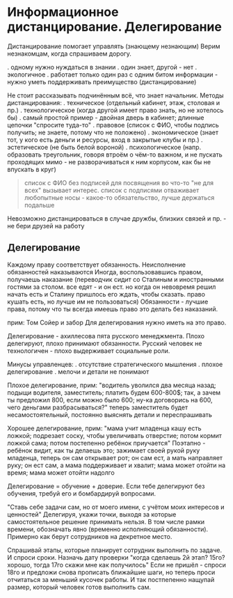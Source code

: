 # Информационное дистанцирование. Делегирование

Дистанцирование помогает управлять (знающему незнающим)
Верим незнакомцам, когда спрашиваем дорогу.

. одному нужно нуждаться в знании
. один знает, другой - нет
. экологичное
. работает только один раз с одним битом информации - нужно уметь поддерживать преимущество (дистанцирование)

Не стоит рассказывать подчинённым всё, что знает начальник.
Методы дистанцирования:
. техническое (отдельный кабинет, этаж, столовая и пр.)
. технологическое (когда другой имеет право знать, но не хотелось бы)
    . самый простой пример - двойная дверь в кабинет; длинные цепочки "спросите туда-то"
. правовое (список с ФИО, чтобы подпись получить; не знаете, потому что не положено)
. экономическое (знает тот, у кого есть деньги и ресурсы, вход в закрытые клубы и пр.)
. эстетическое (не быть белой вороной)
. психологическое (напр. образовать треугольник, говоря втроём о чём-то важном, и не пускать проходящих мимо - не разворачиваться к ним корпусом, как бы не впускать в круг)

> список с ФИО без подписей для посвящения во что-то "не для всех" вызывает интерес. список с подписями отваживает любопытные носы - какое-то обязательство, лучше держаться подальше

Невозможно дистанцироваться в случае дружбы, близких связей и пр. - не бери друзей на работу

## Делегирование
Каждому праву соответствует обязанность. Неисполнение обязанностей наказываются
Иногда, воспользовавшись правом, получаешь наказание (переводчик сидит со Сталиным и иностранными гостями за столом. все едят - и он ест. но когда он невовремя решил начать есть и Сталину пришлось его ждать, чтобы сказать. право кушать есть, но лучше им не пользоваться)
Обязанности - лучшие права, потому что ты всегда имеешь право это делать без наказаний.

прим: Том Сойер и забор
Для делегирования нужно иметь на это право.

Делегирование - ахиллесова пята русского менеджмента. 
Плохо делегируют, плохо принимают обязанности. Русский человек не технологичен - плохо выдерживает социальные роли.

Минусы  управленцев:
. отсутствие стратегического мышления
. плохое делегирование
. мелочи и детали не понимают

Плохое делегирование, прим: "водитель уволился два месяца назад; подыщи водителя, заместитель; платить будем 600-800$; так, а зачем ты предложил 800, если можно было 600; ну-ка договорись на 600, чего деньгами разбрасываться?"
теперь заместитель будет несамостоятельный, постоянно выяснять детали и переспрашивать

Хорошее делегирование, прим: "мама учит младенца кашу есть ложкой; подрезает соску, чтобы увеличивать отверстие; потом кормит ложкой сама; потом постепенно ребёнок приучается"
Поэтапно - ребёнок видит, как ты делаешь это; зажимает своей рукой руку младенца, теперь он сам открывает рот; он сам ест, а мать направляет руку; он ест сам, а мама поддерживает и хвалит; мама может отойти на время; мама может отойти надолго

Делегирование = обучение + доверие.
Если тебе делегируют без обучения, требуй его и бомбардируй вопросами.

"Ставь себе задачи сам, но от моего имени, с учётом моих интересов и ценностей"
Делегируя, укажи точки, выходя за которые самостоятельное решение принимать нельзя.
В том числе рамки времени, обозначать явно (временно исполняющий обязанности). Примерно как берут сотрудников на декретное место.

Спрашивай этапы, которые планирует сотрудник выполнить по задаче. И спроси сроки. Назначь дату проверки "когда сделаешь 2й этап? 15го? хорошо, тогда 17го скажи мне как получилось"
Если не пришёл - спроси 18го и предложи снова прописать ближайшие шаги, но теперь проси отчитаться за меньший кусочек работы. И так постпепенно нащупай размер, который человек готов выполнить сам.